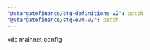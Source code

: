 ```yaml
---
"@stargatefinance/stg-definitions-v2": patch
"@stargatefinance/stg-evm-v2": patch
---
```


xdc mainnet config
